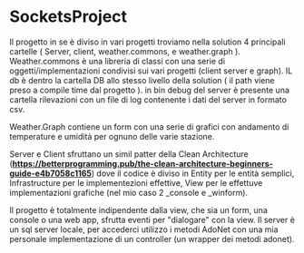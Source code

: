 # SocketsProject

Il progetto in se è diviso in vari progetti troviamo nella solution 4 principali cartelle ( Server, client, weather.commons, e weather.graph ).
Weather.commons è una libreria di classi con una serie di oggetti/implementazioni condivisi sui vari progetti (client server e graph).
IL db è dentro la cartella DB allo stesso livello della solution ( il path viene preso a compile time dal progetto ).
in bin debug del server è presente una cartella rilevazioni con un file di log contenente i dati del server in formato csv.

Weather.Graph contiene un form con una serie di grafici con andamento di temperature e umidità per ognuno delle varie stazione.

Server e Client sfruttano un simil patter della Clean Architecture (**https://betterprogramming.pub/the-clean-architecture-beginners-guide-e4b7058c1165**)
dove il codice è diviso in Entity per le entità semplici, Infrastructure per le implementezioni effettive, 
View per le effettuve implementazioni grafiche (nel mio caso 2 _console e _winform).

Il progetto è totalmente indipendente dalla view, che sia un form, una console o una web app, sfrutta eventi per "dialogare" con la view.
Il server è un sql server locale, per accederci utilizzo i metodi AdoNet con una mia personale implementazione di un controller (un wrapper dei metodi adonet).
